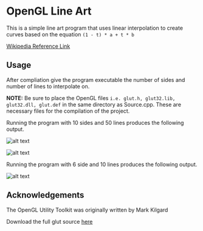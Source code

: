 # OpenGL Line Art 
This is a simple line art program that uses linear interpolation to create curves based on the equation `(1 - t) * a + t * b`

[Wikipedia Reference Link](https://en.wikipedia.org/wiki/Linear_interpolation)

## Usage
After compliation give the program executable the number of sides and number of lines to interpolate on.

**NOTE:** Be sure to place the OpenGL files `i.e. glut.h, glut32.lib, glut32.dll, glut.def` in the same directory as Source.cpp. These are necessary files for the compilation of the project. 

Running the program with 10 sides and 50 lines produces the following output.

![alt text](https://i.imgur.com/k1EyjUp.png "Input parameters")

![alt text](https://i.imgur.com/7GLR5Mg.png "Demonstration of interpolation")

Running the program with 6 side and 10 lines produces the following output.

![alt text](https://i.imgur.com/MufIyyC.png "Six sides, ten lines")

## Acknowledgements
The OpenGL Utility Toolkit was originally written by Mark Kilgard

Download the full glut source [here](https://user.xmission.com/~nate/glut.html) 
